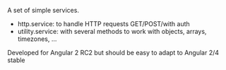 A set of simple services.

- http.service: to handle HTTP requests GET/POST/with auth
- utility.service:  with several methods to work with objects, arrays, timezones, ...

Developed for Angular 2 RC2 but should be easy to adapt to Angular 2/4 stable